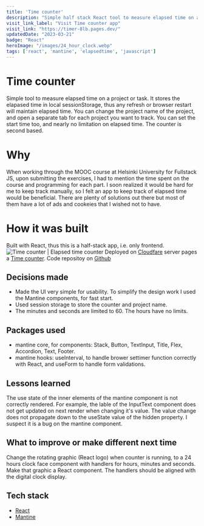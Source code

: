 ```yaml
---
title: 'Time counter'
description: "Simple half stack React tool to measure elapsed time on a project."
visit_link_label: "Visit Time counter app"
visit_link: "https://timer-8lb.pages.dev/"
updatedDate: "2023-03-21"
badge: "React"
heroImage: "/images/24_hour_clock.webp"
tags: ['react', 'mantine', 'elapsedtime', 'javascript']
---
```


# Time counter
Simple tool to measure elapsed time on a project or task. It stores the elapased time in local sessionStorage, thus any refresh or browser restart will maintain elapsed time. You can change the project name of the project, and open a separate tab for each project you want to track. You can set the start time too, and  nearly no limitation on elapsed time. The counter is second based.

# Why
When working through the MOOC course at Helsinki University for Fullstack JS, upon submitting the exercises, I had to mention the time spent on the course and programming for each part. I soon realized it would be hard for me to keep track manually, so I felt an app to keep track of elapsed time would be beneficial. There are plenty of solutions out there but most of them have a lot of ads and cookeies that I wished not to have. 

# How it was built
Built with React, thus this is a half-stack app, i.e. only frontend. 
![Time counter | Elapsed time counter](/images/timer_screenshot_366_652.webp)
Deployed on [Cloudfare](https://dash.cloudflare.com/) server pages a [Time counter](https://timer-8lb.pages.dev/).
Code repositoy on [Github](https://github.com/thesob/timer)

## Decisions made
- Made the UI very simple for usability. To simplify the design work I used the Mantine components, for fast start.
- Used session storage to store the counter and project name.
- The minutes and seconds are limited to 60. The hours have no limits.

## Packages used
- mantine core, for components: Stack, Button, TextInput, Title, Flex, Accordion, Text, Footer.
- mantine hooks: useInterval, to handle brower settimer function correctly with React, and useForm to handle form validations.

## Lessons learned
The use state of the inner elements of the mantine component is not correctly rendered. For example, the lable of the InputText component does not get updated on next render when changing it's value. The value change does not propagate down to the useState value of the hidden property. I suspect it is a bug on the mantine component.

## What to improve or make different next time
Change the rotating graphic (React logo) when counter is running, to a 24 hours clock face component with handlers for hours, minutes and seconds. Make that graphic a React component. The handlers should be aligned with the digital clock display.

## Tech stack
- [React](https://react.com)
- [Mantine](https://mantine.dev)